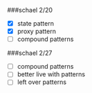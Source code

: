 ###schael 2/20

* [x] state pattern
* [x] proxy pattern
* [ ] compound patterns

###schael 2/27
* [ ] compound patterns
* [ ] better live with patterns
* [ ] left over patterns
